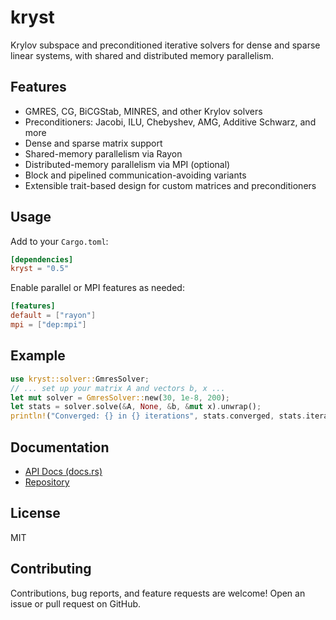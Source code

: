 # kryst

Krylov subspace and preconditioned iterative solvers for dense and sparse linear systems, with shared and distributed memory parallelism.

## Features
- GMRES, CG, BiCGStab, MINRES, and other Krylov solvers
- Preconditioners: Jacobi, ILU, Chebyshev, AMG, Additive Schwarz, and more
- Dense and sparse matrix support
- Shared-memory parallelism via Rayon
- Distributed-memory parallelism via MPI (optional)
- Block and pipelined communication-avoiding variants
- Extensible trait-based design for custom matrices and preconditioners

## Usage
Add to your `Cargo.toml`:
```toml
[dependencies]
kryst = "0.5"
```

Enable parallel or MPI features as needed:
```toml
[features]
default = ["rayon"]
mpi = ["dep:mpi"]
```

## Example
```rust
use kryst::solver::GmresSolver;
// ... set up your matrix A and vectors b, x ...
let mut solver = GmresSolver::new(30, 1e-8, 200);
let stats = solver.solve(&A, None, &b, &mut x).unwrap();
println!("Converged: {} in {} iterations", stats.converged, stats.iterations);
```

## Documentation
- [API Docs (docs.rs)](https://docs.rs/kryst)
- [Repository](https://github.com/yourusername/kryst)

## License
MIT

## Contributing
Contributions, bug reports, and feature requests are welcome! Open an issue or pull request on GitHub.
